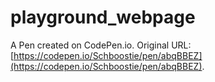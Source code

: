 # playground_webpage

A Pen created on CodePen.io. Original URL: [https://codepen.io/Schboostie/pen/abqBBEZ](https://codepen.io/Schboostie/pen/abqBBEZ).

